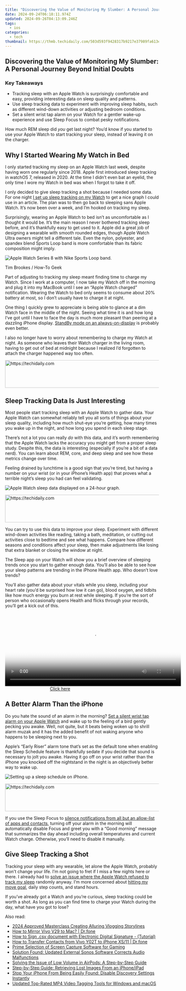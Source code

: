 ```yaml
---
title: "Discovering the Value of Monitoring My Slumber: A Personal Journey Beyond Initial Doubts"
date: 2024-09-24T06:18:11.974Z
updated: 2024-09-26T04:13:09.246Z
tags:
  - ios
categories:
  - tech
thumbnail: https://thmb.techidaily.com/503d593f9428317b9217e37989fa613e5c3305adb6e8017e4b8755b0efa649e5.png
---
```


## Discovering the Value of Monitoring My Slumber: A Personal Journey Beyond Initial Doubts

### Key Takeaways

* Tracking sleep with an Apple Watch is surprisingly comfortable and easy, providing interesting data on sleep quality and patterns.
* Use sleep tracking data to experiment with improving sleep habits, such as different wind-down activities or adjusting bedroom conditions.
* Set a silent wrist tap alarm on your Watch for a gentler wake-up experience and use Sleep Focus to combat pesky notifications.

 How much REM sleep did _you_ get last night? You’d know if you started to use your Apple Watch to start tracking your sleep, instead of leaving it on the charger.

##  Why I Started Wearing My Watch in Bed

 I only started tracking my sleep on an Apple Watch last week, despite having worn one regularly since 2018\. Apple first introduced sleep tracking in watchOS 7, released in 2020\. At the time I didn’t even bat an eyelid, the only time I wore my Watch in bed was when I forgot to take it off.

 I only decided to give sleep tracking a shot because I needed some data. For one night [I set up sleep tracking on my Watch](https://instagram-clips.techidaily.com/updated-2024-approved-developing-dynamic-instagram-highlights/) to get a nice graph I could use in an article. The plan was to then go back to sleeping sans Apple Watch. It’s now been over a week, and I’m hooked on tracking my sleep.

 Surprisingly, wearing an Apple Watch to bed isn’t as uncomfortable as I thought it would be. It’s the main reason I never bothered tracking sleep before, and it’s thankfully easy to get used to it. Apple did a great job of designing a wearable with smooth rounded edges, though Apple Watch Ultra owners might tell a different tale. Even the nylon, polyester, and spandex blend Sports Loop band is more comfortable than its fabric composition might imply.

![Apple Watch Series 8 with Nike Sports Loop band.](https://static1.howtogeekimages.com/wordpress/wp-content/uploads/2024/07/apple_watch_s8_2.jpg) 

Tim Brookes / How-To Geek

 Part of adjusting to tracking my sleep meant finding time to charge my Watch. Since I work at a computer, I now take my Watch off in the morning and plug it into my MacBook until I see an “Apple Watch charged” notification. Wearing the Watch to bed only seems to consume about 20% battery at most, so I don’t usually have to charge it at night.

 One thing I quickly grew to appreciate is being able to glance at a dim Watch face in the middle of the night. Seeing what time it is and how long I’ve got until I have to face the day is much more pleasant than peering at a dazzling iPhone display. [StandBy mode on an always-on-display](https://ios-pokemon-go.techidaily.com/in-2024-here-are-different-ways-to-find-pokemon-go-trainer-codes-to-add-to-your-account-on-apple-iphone-6-plus-drfone-by-drfone-virtual-ios/) is probably even better.

 I also no longer have to worry about remembering to charge my Watch at night. As someone who leaves their Watch charger in the living room, having to get out of bed at midnight because I realized I’d forgotten to attach the charger happened way too often.

<!-- affiliate ads begin -->
<a href="https://ursime.pxf.io/c/5597632/2136548/16384" target="_top" id="2136548">
  <img src="//a.impactradius-go.com/display-ad/16384-2136548" border="0" alt="https://techidaily.com" width="728" height="90"/>
</a>
<img height="0" width="0" src="https://ursime.pxf.io/i/5597632/2136548/16384" style="position:absolute;visibility:hidden;" border="0" />
<!-- affiliate ads end -->

##  Sleep Tracking Data Is Just Interesting

 Most people start tracking sleep with an Apple Watch to gather data. Your Apple Watch can somewhat reliably tell you all sorts of things about your sleep quality, including how much shut-eye you’re getting, how many times you wake up in the night, and how long you spend in each sleep stage.

 There’s not a lot you can really _do_ with this data, and it’s worth remembering that the Apple Watch lacks the accuracy you might get from a proper sleep study. Despite this, the data is interesting (especially if you’re a bit of a data nerd). You can learn about REM, core, and deep sleep and see how these metrics change over time.

 Feeling drained by lunchtime is a good sign that you’re tired, but having a number on your wrist (or in your iPhone’s Health app) that proves what a terrible night’s sleep you had can feel validating.

![Apple Watch sleep data displayed on a 24-hour graph.](https://static1.howtogeekimages.com/wordpress/wp-content/uploads/2024/07/sleep_graph.jpeg) 

<!-- affiliate ads begin -->
<a href="https://imp.i357552.net/c/5597632/1001446/11832" target="_top" id="1001446">
  <img src="//a.impactradius-go.com/display-ad/11832-1001446" border="0" alt="https://techidaily.com" width="728" height="90"/>
</a>
<img height="0" width="0" src="https://imp.i357552.net/i/5597632/1001446/11832" style="position:absolute;visibility:hidden;" border="0" />
<!-- affiliate ads end -->

 You can try to use this data to improve your sleep. Experiment with different wind-down activities like reading, taking a bath, meditation, or cutting out activities close to bedtime and see what happens. Compare how different seasons and conditions affect your sleep, then make adjustments like losing that extra blanket or closing the window at night.

 The Sleep app on your Watch will show you a brief overview of sleeping trends once you start to gather enough data. You’ll also be able to see how your sleep patterns are trending in the iPhone Health app. Who doesn’t love trends?

 You’ll also gather data about your vitals while you sleep, including your heart rate (you’d be surprised how low it can go), blood oxygen, and tidbits like how much energy you burn at rest while sleeping. If you’re the sort of person who occasionally opens Health and flicks through your records, you’ll get a kick out of this.

<!-- affiliate ads begin -->
<span id="1983552">
					<video width="576" height="240" style="cursor:pointer"
           poster="//a.impactradius-go.com/display-clicktoplayimage/1983552.png"
           onclick="if(!this.playClicked){this.play();this.setAttribute('controls',true);this.playClicked=true;}">
	   <source src="//a.impactradius-go.com/display-ad/22993-1983552">
	   <img src="//a.impactradius-go.com/display-clicktoplayimage/1983552.png" style="border: none; height: 100%; width: 100%; object-fit: contain">
	</video>
	<div style="width:360px;text-align:center"><a href="javascript:window.open(decodeURIComponent('https%3A%2F%2Fhomestyler.sjv.io%2Fc%2F5597632%2F1983552%2F22993'), '_blank');void(0);">Click here</a></div>
</span>
<img height="0" width="0" src="https://imp.pxf.io/i/5597632/1983552/22993" style="position:absolute;visibility:hidden;" border="0" />
<!-- affiliate ads end -->

##  A Better Alarm Than the iPhone

 Do you hate the sound of an alarm in the morning? [Set a silent wrist tap alarm on your Apple Watch](https://visual-screen-recording.techidaily.com/updated-premier-ios-tools-replicating-ps2-games/) and wake up to the feeling of a bird gently pecking you awake. Well, not quite, but it beats being woken up to shrill alarm muzak and it has the added benefit of not waking anyone who happens to be sleeping next to you.

 Apple’s “Early Riser” alarm tone that’s set as the default tone when enabling the Sleep Schedule feature is thankfully sedate if you decide that sound is necessary to jolt you awake. Having it go off on your wrist rather than the iPhone you knocked off the nightstand in the night is an objectively better way to wake up.

![Setting up a sleep schedule on iPhone.](https://static1.howtogeekimages.com/wordpress/wp-content/uploads/2024/07/sleep_schedule.png) 

<!-- affiliate ads begin -->
<a href="https://unicoeye.pxf.io/c/5597632/2134489/18498" target="_top" id="2134489">
  <img src="//a.impactradius-go.com/display-ad/18498-2134489" border="0" alt="https://techidaily.com" width="728" height="90"/>
</a>
<img height="0" width="0" src="https://unicoeye.pxf.io/i/5597632/2134489/18498" style="position:absolute;visibility:hidden;" border="0" />
<!-- affiliate ads end -->

 If you use the Sleep Focus to [silence notifications from all but an allow-list of apps and contacts](https://youtube-clips.techidaily.com/2024-approved-designing-distinctive-denouements/), turning off your alarm in the morning will automatically disable Focus and greet you with a “Good morning” message that summarizes the day ahead including overall temperatures and current Watch charge. Otherwise, you’ll need to disable it manually.

##  Give Sleep Tracking a Shot

 Tracking your sleep with any wearable, let alone the Apple Watch, probably won't change your life. I’m not going to fret if I miss a few nights here or there. I already had to [solve an issue where the Apple Watch refused to track my sleep](https://youtube-lab.techidaily.com/ed-what-to-expect-from-an-investment-in-youtube-premium/) randomly anyway. I’m more concerned about [hitting my move goal](https://screen-sharing-recording.techidaily.com/updated-the-quick-start-method-for-combining-obs-and-zoom/), daily step counts, and stand hours.

 If you’ve already got a Watch and you’re curious, sleep tracking could be worth a shot. As long as you can find time to charge your Watch during the day, what have you got to lose?

<ins class="adsbygoogle"
     style="display:block"
     data-ad-format="autorelaxed"
     data-ad-client="ca-pub-7571918770474297"
     data-ad-slot="1223367746"></ins>

<ins class="adsbygoogle"
     style="display:block"
     data-ad-client="ca-pub-7571918770474297"
     data-ad-slot="8358498916"
     data-ad-format="auto"
     data-full-width-responsive="true"></ins>

<span class="atpl-alsoreadstyle">Also read:</span>
<div><ul>
<li><a href="https://extra-skills.techidaily.com/2024-approved-masterclass-creating-alluring-vlogging-storylines/"><u>2024 Approved Masterclass Creating Alluring Vlogging Storylines</u></a></li>
<li><a href="https://screen-mirror.techidaily.com/how-to-mirror-vivo-v29-to-mac-drfone-by-drfone-android/"><u>How to Mirror Vivo V29 to Mac? | Dr.fone</u></a></li>
<li><a href="https://blog-min.techidaily.com/how-to-sign-csv-document-with-electronic-digital-signature-tutorial-by-ldigisigner-sign-a-excel-sign-a-excel/"><u>How to Sign .csv document with Electronic Digital Signature - (Tutorial)</u></a></li>
<li><a href="https://blog-min.techidaily.com/how-to-transfer-contacts-from-vivo-y02t-to-iphone-xs11-drfone-by-drfone-transfer-from-android-transfer-from-android/"><u>How to Transfer Contacts from Vivo Y02T to iPhone XS/11 | Dr.fone</u></a></li>
<li><a href="https://youtube-videos.techidaily.com/prime-selection-of-screen-capture-software-for-gaming/"><u>Prime Selection of Screen Capture Software for Gaming</u></a></li>
<li><a href="https://os-tips.techidaily.com/solution-found-updated-external-sonos-software-corrects-audio-malfunctions/"><u>Solution Found: Updated External Sonos Software Corrects Audio Malfunctions</u></a></li>
<li><a href="https://os-tips.techidaily.com/solving-the-issue-of-low-volume-in-airpods-a-step-by-step-guide/"><u>Solving the Issue of Low Volume in AirPods: A Step-by-Step Guide</u></a></li>
<li><a href="https://os-tips.techidaily.com/step-by-step-guide-retrieving-lost-images-from-an-iphoneipad/"><u>Step-by-Step Guide: Retrieving Lost Images From an iPhone/iPad</u></a></li>
<li><a href="https://os-tips.techidaily.com/stop-your-iphone-from-being-easily-found-disable-discovery-settings-instantly/"><u>Stop Your iPhone From Being Easily Found: Disable Discovery Settings Instantly</u></a></li>
<li><a href="https://smart-video-editing.techidaily.com/updated-top-rated-mp4-video-tagging-tools-for-windows-and-macos/"><u>Updated Top-Rated MP4 Video Tagging Tools for Windows and macOS</u></a></li>
</ul></div>

